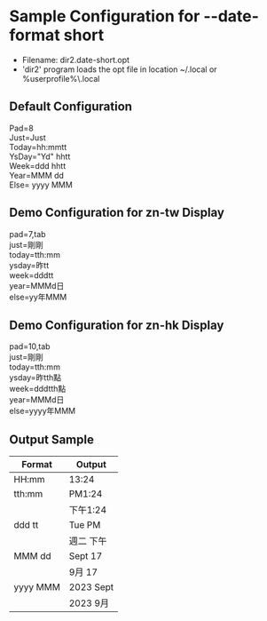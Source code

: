﻿# Sample Configuration for --date-format short

* Filename: <fixed>dir2.date-short.opt</fixed>
* 'dir2' program loads the opt file in location <fixed>~/.local</fixed> or <fixed>%userprofile%\\.local</fixed>

## Default Configuration
<fixed>
Pad=8<br/>
Just=Just<br/>
Today=hh:mmtt<br/>
YsDay="Yd" hhtt<br/>
Week=ddd hhtt<br/>
Year=MMM dd<br/>
Else= yyyy MMM<br/>
</fixed>

## Demo Configuration for zn-tw Display
<fixed>
pad=7,tab<br/>
just=剛剛<br/>
today=tth:mm<br/>
ysday=昨tt<br/>
week=dddtt<br/>
year=MMMd日<br/>
else=yy年MMM<br/>
</fixed>

## Demo Configuration for zn-hk Display
<fixed>
pad=10,tab<br/>
just=剛剛<br/>
today=tth:mm<br/>
ysday=昨tth點<br/>
week=dddtth點<br/>
year=MMMd日<br/>
else=yyyy年MMM<br/>
</fixed>

## Output Sample
| Format   | Output |
| ---      | --- |
| HH:mm    | 13:24  |
| tth:mm   | PM1:24 |
|          | 下午1:24 |
| ddd tt   | Tue PM |
|          | 週二 下午
| MMM dd   | Sept 17 |
|          | 9月 17 |
| yyyy MMM | 2023 Sept |
|          | 2023 9月 |
